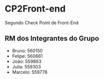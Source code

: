 # CP2Front-end

Segundo Check Point de Front-End

## RM dos Integrantes do Grupo

- Bruno: 560150
- Felipe: 560661
- João: 559863 
- Julia: 559303
- Marcelo: 559778 
